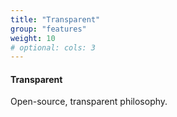 ```yaml
---
title: "Transparent"
group: "features"
weight: 10
# optional: cols: 3
---
```

#### Transparent

Open-source, transparent philosophy. 